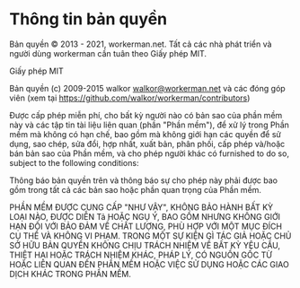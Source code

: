 # Thông tin bản quyền

Bản quyền © 2013 - 2021, workerman.net. Tất cả các nhà phát triển và người dùng workerman cần tuân theo Giấy phép MIT.

Giấy phép MIT

Bản quyền (c) 2009-2015 walkor <walkor@workerman.net> và các đóng góp viên (xem tại https://github.com/walkor/workerman/contributors)

Được cấp phép miễn phí, cho bất kỳ người nào có bản sao
của phần mềm này và các tập tin tài liệu liên quan (phần "Phần mềm"), để xử lý
trong Phần mềm mà không có hạn chế, bao gồm mà không giới hạn các quyền
để sử dụng, sao chép, sửa đổi, hợp nhất, xuất bản, phân phối, cấp phép và/hoặc bán
bản sao của Phần mềm, và cho phép người khác có
furnished to do so, subject to the following conditions:

Thông báo bản quyền trên và thông báo sự cho phép này phải được bao gồm trong
tất cả các bản sao hoặc phần quan trọng của Phần mềm.

PHẦN MỀM ĐƯỢC CUNG CẤP "NHƯ VẬY", KHÔNG BẢO HÀNH BẤT KỲ LOẠI NÀO, ĐƯỢC DIỄN
Tả HOẶC NGỤ Ý, BAO GỒM NHƯNG KHÔNG GIỚI HẠN ĐỐI VỚI BẢO ĐẢM VỀ CHẤT LƯỢNG,
PHÙ HỢP VỚI MỘT MỤC ĐÍCH CỤ THỂ VÀ KHÔNG VI PHẠM. TRONG MỘT SỰ KIỆN GÌ
TÁC GIẢ HOẶC CHỦ SỞ HỮU BẢN QUYỀN KHÔNG CHỊU TRÁCH NHIỆM VỀ BẤT KỲ YÊU CẦU, THIỆT HẠI HOẶC TRÁCH NHIỆM KHÁC,
PHÁP LÝ, CÓ NGUỒN GỐC TỪ HOẶC LIÊN QUAN ĐẾN PHẦN MỀM HOẶC VIỆC SỬ DỤNG HOẶC CÁC GIAO DỊCH KHÁC TRONG
PHẦN MỀM.

